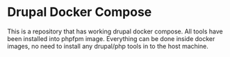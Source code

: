 # Drupal Docker Compose

This is a repository that has working drupal docker compose. 
All tools have been installed into phpfpm image.
Everything can be done inside docker images, no need to install any drupal/php tools in to the host machine.
